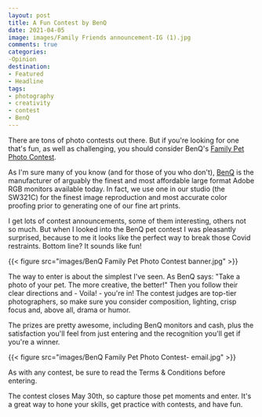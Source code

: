 ```yaml
---
layout: post
title: A Fun Contest by BenQ
date: 2021-04-05
image: images/Family Friends announcement-IG (1).jpg
comments: true
categories: 
-Opinion
destination: 
- Featured
- Headline
tags:
- photography
- creativity
- contest
- BenQ
---
```


There are tons of photo contests out there. But if you're looking for one that's fun, as well as challenging, you should consider BenQ's [Family Pet Photo Contest](https://www.benq.com/en-us/content/aqcolor-professional-monitor-events-tips-support.html?&utm_source=influencer_%3clester_picker%3eutm_medium=referral&utm_campaign=pet_contest). 

As I'm sure many of you know (and for those of you who don't), [BenQ](https://www.benq.com/en-us/index.html) is the manufacturer of arguably the finest and most affordable large format Adobe RGB monitors available today. In fact, we use one in our studio (the SW321C) for the finest image reproduction and most accurate color proofing prior to generating one of our fine art prints.  

I get lots of contest announcements, some of them interesting, others not so much. But when I looked into the BenQ pet contest I was pleasantly surprised, because to me it looks like the perfect way to break those Covid restraints. Bottom line? It sounds like fun!

{{< figure src="images/BenQ Family Pet Photo Contest banner.jpg" >}}

The way to enter is about the simplest I've seen. As BenQ says: "Take a photo of your pet. The more creative, the better!" Then you follow their clear directions and - Voila! - you're in! The contest judges are top-tier photographers, so make sure you consider composition, lighting, crisp focus and, above all, drama or humor. 

The prizes are pretty awesome, including BenQ monitors and cash, plus the satisfaction you'll feel from just entering and the recognition you'll get if you're a winner. 

{{< figure src="images/BenQ Family Pet Photo Contest- email.jpg" >}}

As with any contest, be sure to read the Terms & Conditions before entering. 

The contest closes May 30th, so capture those pet moments and enter. It's a great way to hone your skills, get practice with contests, and have fun. 

